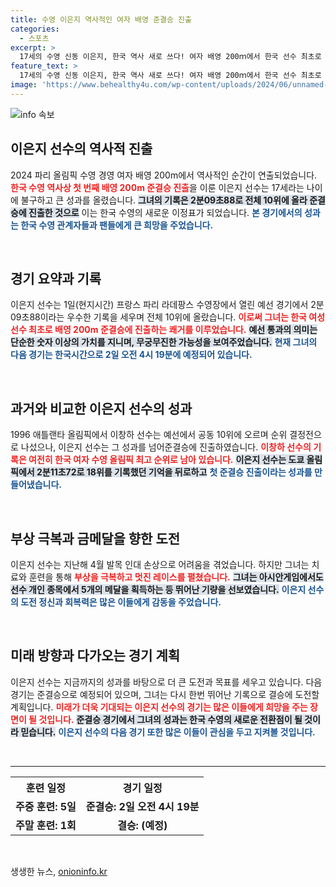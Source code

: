 ```yaml
---
title: 수영 이은지 역사적인 여자 배영 준결승 진출
categories:
  - 스포츠
excerpt: >
  17세의 수영 신동 이은지, 한국 역사 새로 쓰다! 여자 배영 200ｍ에서 한국 선수 최초로 올림픽 준결승 진출. 부상 극복의 드라마와 함께 펼쳐질 그의 도전에 주목하라!
feature_text: >
  17세의 수영 신동 이은지, 한국 역사 새로 쓰다! 여자 배영 200ｍ에서 한국 선수 최초로 올림픽 준결승 진출. 부상 극복의 드라마와 함께 펼쳐질 그의 도전에 주목하라!
image: 'https://www.behealthy4u.com/wp-content/uploads/2024/06/unnamed-file.png'
---
```


<p><img src="https://www.behealthy4u.com/wp-content/uploads/2024/06/unnamed-file.png" alt="info 속보" /></p>

<h2 data-ke-size="size26">이은지 선수의 역사적 진출</h2>

<p data-ke-size="size16">2024 파리 올림픽 수영 경영 여자 배영 200m에서 역사적인 순간이 연출되었습니다. <b><span style="color: #ee2323;">한국 수영 역사상 첫 번째 배영 200m 준결승 진출</span></b>을 이룬 이은지 선수는 17세라는 나이에 불구하고 큰 성과를 올렸습니다. <b><span style="background-color: #21538527;">그녀의 기록은 2분09초88로 전체 10위에 올라 준결승에 진출한 것으로</span></b> 이는 한국 수영의 새로운 이정표가 되었습니다. <b><span style="color: #1a5490;">본 경기에서의 성과는 한국 수영 관계자들과 팬들에게 큰 희망을 주었습니다.</span></b></p>

<p data-ke-size="size16">&nbsp;</p>

<h2 data-ke-size="size26">경기 요약과 기록</h2>

<p data-ke-size="size16">이은지 선수는 1일(현지시간) 프랑스 파리 라데팡스 수영장에서 열린 예선 경기에서 2분09초88이라는 우수한 기록을 세우며 전체 10위에 올랐습니다. <b><span style="color: #ee2323;">이로써 그녀는 한국 여성 선수 최초로 배영 200m 준결승에 진출하는 쾌거를 이루었습니다.</span></b> <b><span style="background-color: #21538527;">예선 통과의 의미는 단순한 숫자 이상의 가치를 지니며, 무궁무진한 가능성을 보여주었습니다.</span></b> <b><span style="color: #1a5490;">현재 그녀의 다음 경기는 한국시간으로 2일 오전 4시 19분에 예정되어 있습니다.</span></b></p>

<p data-ke-size="size16">&nbsp;</p>

<h2 data-ke-size="size26">과거와 비교한 이은지 선수의 성과</h2>

<p data-ke-size="size16">1996 애틀랜타 올림픽에서 이창하 선수는 예선에서 공동 10위에 오르며 순위 결정전으로 나섰으나, 이은지 선수는 그 성과를 넘어준결승에 진출하였습니다. <b><span style="color: #ee2323;">이창하 선수의 기록은 여전히 한국 여자 수영 올림픽 최고 순위로 남아 있습니다.</span></b> <b><span style="background-color: #21538527;">이은지 선수는 도쿄 올림픽에서 2분11초72로 18위를 기록했던 기억을 뒤로하고</span></b> <b><span style="color: #1a5490;">첫 준결승 진출이라는 성과를 만들어냈습니다.</span></b></p>

<p data-ke-size="size16">&nbsp;</p>

<h2 data-ke-size="size26">부상 극복과 금메달을 향한 도전</h2>

<p data-ke-size="size16">이은지 선수는 지난해 4월 발목 인대 손상으로 어려움을 겪었습니다. 하지만 그녀는 치료와 훈련을 통해 <b><span style="color: #ee2323;">부상을 극복하고 멋진 레이스를 펼쳤습니다.</span></b> <b><span style="background-color: #21538527;">그녀는 아시안게임에서도 선수 개인 종목에서 5개의 메달을 획득하는 등 뛰어난 기량을 선보였습니다.</span></b> <b><span style="color: #1a5490;">이은지 선수의 도전 정신과 회복력은 많은 이들에게 감동을 주었습니다.</span></b></p>

<p data-ke-size="size16">&nbsp;</p>

<h2 data-ke-size="size26">미래 방향과 다가오는 경기 계획</h2>

<p data-ke-size="size16">이은지 선수는 지금까지의 성과를 바탕으로 더 큰 도전과 목표를 세우고 있습니다. 다음 경기는 준결승으로 예정되어 있으며, 그녀는 다시 한번 뛰어난 기록으로 결승에 도전할 계획입니다. <b><span style="color: #ee2323;">미래가 더욱 기대되는 이은지 선수의 경기는 많은 이들에게 희망을 주는 장면이 될 것입니다.</span></b> <b><span style="background-color: #21538527;">준결승 경기에서 그녀의 성과는 한국 수영의 새로운 전환점이 될 것이라 믿습니다.</span></b> <b><span style="color: #1a5490;">이은지 선수의 다음 경기 또한 많은 이들이 관심을 두고 지켜볼 것입니다.</span></b></p>

<p data-ke-size="size16">&nbsp;</p>

<hr>

<table style="width: 100%;">
    <tr>
        <th style="text-align: center;">훈련 일정</th>
        <th style="text-align: center;">경기 일정</th>
    </tr>
    <tr>
        <td style="text-align: center; height: 17px;"><b>주중 훈련: 5일</b></td>
        <td style="text-align: center; height: 17px;"><b>준결승: 2일 오전 4시 19분</b></td>
    </tr>
    <tr>
        <td style="text-align: center; height: 17px;"><b>주말 훈련: 1회</b></td>
        <td style="text-align: center; height: 17px;"><b>결승: (예정)</b></td>
    </tr>
</table>

<p data-ke-size="size16">&nbsp;</p>
생생한 뉴스, <a href="https://onioninfo.kr" rel="dofollow">onioninfo.kr</a>


